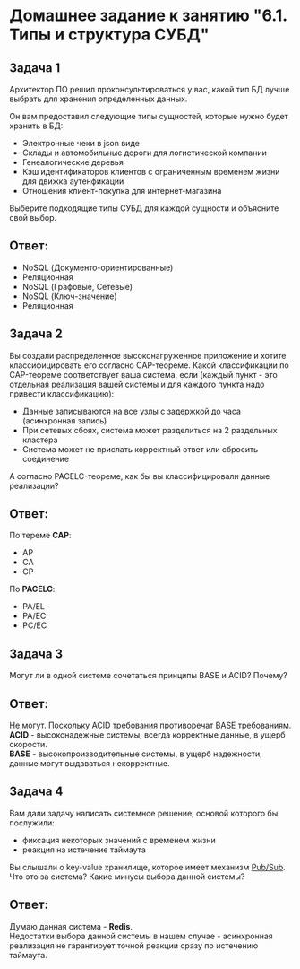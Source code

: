 # Домашнее задание к занятию "6.1. Типы и структура СУБД"

## Задача 1

Архитектор ПО решил проконсультироваться у вас, какой тип БД 
лучше выбрать для хранения определенных данных.

Он вам предоставил следующие типы сущностей, которые нужно будет хранить в БД:

- Электронные чеки в json виде
- Склады и автомобильные дороги для логистической компании
- Генеалогические деревья
- Кэш идентификаторов клиентов с ограниченным временем жизни для движка аутенфикации
- Отношения клиент-покупка для интернет-магазина

Выберите подходящие типы СУБД для каждой сущности и объясните свой выбор.

## Ответ:  
- NoSQL (Документо-ориентированные)
- Реляционная
- NoSQL (Графовые, Сетевые)
- NoSQL (Ключ-значение)
- Реляционная

## Задача 2

Вы создали распределенное высоконагруженное приложение и хотите классифицировать его согласно 
CAP-теореме. Какой классификации по CAP-теореме соответствует ваша система, если 
(каждый пункт - это отдельная реализация вашей системы и для каждого пункта надо привести классификацию):

- Данные записываются на все узлы с задержкой до часа (асинхронная запись)
- При сетевых сбоях, система может разделиться на 2 раздельных кластера
- Система может не прислать корректный ответ или сбросить соединение

А согласно PACELC-теореме, как бы вы классифицировали данные реализации?

## Ответ:  
По тереме **CAP**:
- AP
- CA
- CP

По **PACELC**:
- PA/EL
- PA/EC
- PC/EC


## Задача 3

Могут ли в одной системе сочетаться принципы BASE и ACID? Почему?

## Ответ:  
Не могут. Поскольку ACID требования противоречат BASE требованиям.  
**ACID** - высоконадежные системы, всегда корректные данные, в ущерб скорости.  
**BASE** - высокопроизводительные системы, в ущерб надежности, данные могут выдаваться некорректные.


## Задача 4

Вам дали задачу написать системное решение, основой которого бы послужили:

- фиксация некоторых значений с временем жизни
- реакция на истечение таймаута

Вы слышали о key-value хранилище, которое имеет механизм [Pub/Sub](https://habr.com/ru/post/278237/). 
Что это за система? Какие минусы выбора данной системы?

## Ответ:  

Думаю данная система - **Redis**.  
Недостатки выбора данной системы в нашем случае - асинхронная реализация не гарантирует точной реакции сразу по истечению таймаута.